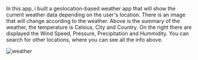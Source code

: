 In this app, i built a geolocation-based weather app that will show the current weather data depending on the user's location.
There is an image that will change according to the weather. Above is the summary of the weather, the temperature is Celsius, City and Country.
On the right there are displayed the Wind Speed, Pressure, Precipitation and Hummidity. 
You can search for other locations, where you can see all the info above.

![weather](https://user-images.githubusercontent.com/73160318/152044991-bf3e510d-4fa6-4263-9d95-dc96baab87cf.png)
